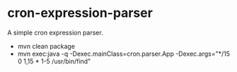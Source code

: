 # cron-expression-parser
A simple cron expression parser.

- mvn clean package
- mvn exec:java -q -Dexec.mainClass=cron.parser.App -Dexec.args="*/15 0 1,15 * 1-5 /usr/bin/find"

